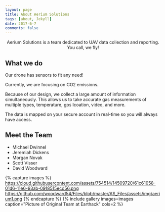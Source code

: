 ```yaml
---
layout: page
title: About Aerium Solutions
tags: [about, Jekyll]
date: 2017-6-7
comments: false
---
```

    
<center>Aerium Solutions is a team dedicated to UAV data collection and reporting.</center>

<center> You call, we fly! </center>

## What we do
Our drone has sensors to fit any need!

Currently, we are focusing on CO2 emissions.

Because of our design, we collect a large amount of information simultaneously. This allows us to take accurate gas measurements of multiple types, temperature, gps lcoation, video, and more.

The data is mapped on your secure account in real-time so you will always have access.

## Meet the Team
* Michael Dwinnel
* Jeremiah Dickens
* Morgan Novak
* Scott Visser
* David Woodward

{% capture images %}
    https://cloud.githubusercontent.com/assets/754514/14509720/61c61058-01d6-11e6-93ab-0918515ecd56.png
  https://github.com/woodward54/Files/blob/master/AS_Files/assets/img/aerium1.png
{% endcapture %}
{% include gallery images=images caption="Picture of Original Team at Earthack" cols=2 %}

